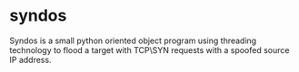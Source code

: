 # syndos
Syndos is a small python oriented object program using threading technology to flood a target with TCP\SYN requests with a spoofed source IP address.
